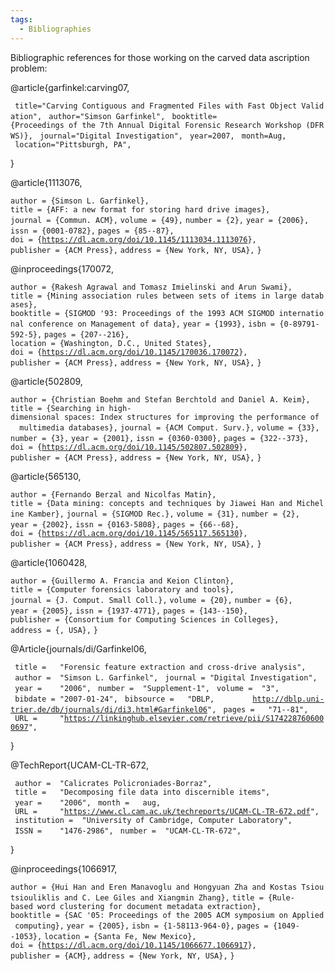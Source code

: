 ```yaml
---
tags:
  - Bibliographies
---
```

Bibliographic references for those working on the carved data ascription
problem:

<bibtex> @article{garfinkel:carving07,

` title="Carving Contiguous and Fragmented Files with Fast Object Validation",`
` author="Simson Garfinkel",`
` booktitle={Proceedings of the 7th Annual Digital Forensic Research Workshop (DFRWS)},`
` journal="Digital Investigation",`
` year=2007,`
` month=Aug,`
` location="Pittsburgh, PA",`

} </bibtex>

<bibtex> @article{1113076,

`author = {Simson L. Garfinkel},`
`title = {AFF: a new format for storing hard drive images},`
`journal = {Commun. ACM},`
`volume = {49},`
`number = {2},`
`year = {2006},`
`issn = {0001-0782},`
`pages = {85--87},`
`doi = {`[`https://dl.acm.org/doi/10.1145/1113034.1113076`](https://dl.acm.org/doi/10.1145/1113034.1113076)`},`
`publisher = {ACM Press},`
`address = {New York, NY, USA},`
`}`

</bibtex>

<bibtex> @inproceedings{170072,

`author = {Rakesh Agrawal and Tomasz Imielinski and Arun Swami},`
`title = {Mining association rules between sets of items in large databases},`
`booktitle = {SIGMOD '93: Proceedings of the 1993 ACM SIGMOD international conference on Management of data},`
`year = {1993},`
`isbn = {0-89791-592-5},`
`pages = {207--216},`
`location = {Washington, D.C., United States},`
`doi = {`[`https://dl.acm.org/doi/10.1145/170036.170072`](https://dl.acm.org/doi/10.1145/170035.170072)`},`
`publisher = {ACM Press},`
`address = {New York, NY, USA},`
`}`

</bibtex>

<bibtex> @article{502809,

`author = {Christian Boehm and Stefan Berchtold and Daniel A. Keim},`
`title = {Searching in high-dimensional spaces: Index structures for improving the performance of   multimedia databases},`
`journal = {ACM Comput. Surv.},`
`volume = {33},`
`number = {3},`
`year = {2001},`
`issn = {0360-0300},`
`pages = {322--373},`
`doi = {`[`https://dl.acm.org/doi/10.1145/502807.502809`](https://dl.acm.org/doi/10.1145/502807.502809)`},`
`publisher = {ACM Press},`
`address = {New York, NY, USA},`
`}`

</bibtex>

<bibtex> @article{565130,

`author = {Fernando Berzal and Nicolfas Matin},`
`title = {Data mining: concepts and techniques by Jiawei Han and Micheline Kamber},`
`journal = {SIGMOD Rec.},`
`volume = {31},`
`number = {2},`
`year = {2002},`
`issn = {0163-5808},`
`pages = {66--68},`
`doi = {`[`https://dl.acm.org/doi/10.1145/565117.565130`](https://dl.acm.org/doi/10.1145/565117.565130)`},`
`publisher = {ACM Press},`
`address = {New York, NY, USA},`
`}`

</bibtex>

<bibtex> @article{1060428,

`author = {Guillermo A. Francia and Keion Clinton},`
`title = {Computer forensics laboratory and tools},`
`journal = {J. Comput. Small Coll.},`
`volume = {20},`
`number = {6},`
`year = {2005},`
`issn = {1937-4771},`
`pages = {143--150},`
`publisher = {Consortium for Computing Sciences in Colleges},`
`address = {, USA},`
`}`

</bibtex>

<bibtex> @Article{journals/di/Garfinkel06,

` title =   "Forensic feature extraction and cross-drive analysis",`
` author =  "Simson L. Garfinkel",`
` journal = "Digital Investigation",`
` year =    "2006",`
` number =  "Supplement-1",`
` volume =  "3",`
` bibdate = "2007-01-24",`
` bibsource =   "DBLP,`
`        `[`http://dblp.uni-trier.de/db/journals/di/di3.html#Garfinkel06`](http://dblp.uni-trier.de/db/journals/di/di3.html#Garfinkel06)`",`
` pages =   "71--81",`
` URL =     "`[`https://linkinghub.elsevier.com/retrieve/pii/S1742287606000697`](http://dx.doi.org/10.1016/j.diin.2006.06.007)`",`

} </bibtex>

<bibtex> @TechReport{UCAM-CL-TR-672,

` author =  "Calicrates Policroniades-Borraz",`
` title =   "Decomposing file data into discernible items",`
` year =    "2006",`
` month =   aug,`
` URL =     "`[`https://www.cl.cam.ac.uk/techreports/UCAM-CL-TR-672.pdf`](http://www.cl.cam.ac.uk/techreports/UCAM-CL-TR-672.pdf)`",`
` institution =  "University of Cambridge, Computer Laboratory",`
` ISSN =    "1476-2986",`
` number =  "UCAM-CL-TR-672",`

} </bibtex>

<bibtex> @inproceedings{1066917,

`author = {Hui Han and Eren Manavoglu and Hongyuan Zha and Kostas Tsioutsiouliklis and C. Lee Giles and Xiangmin Zhang},`
`title = {Rule-based word clustering for document metadata extraction},`
`booktitle = {SAC '05: Proceedings of the 2005 ACM symposium on Applied computing},`
`year = {2005},`
`isbn = {1-58113-964-0},`
`pages = {1049--1053},`
`location = {Santa Fe, New Mexico},`
`doi = {`[`https://dl.acm.org/doi/10.1145/1066677.1066917`](https://dl.acm.org/doi/10.1145/1066677.1066917)`},`
`publisher = {ACM},`
`address = {New York, NY, USA},`
`}`

</bibtex>
